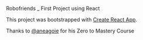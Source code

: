 Robofriends _ First Project using React

This project was bootstrapped with [Create React App](https://github.com/facebookincubator/create-react-app).

Thanks to [@aneagoie](https://github.com/aneagoie) for his Zero to Mastery Course